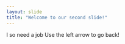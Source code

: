 ```yaml
---
layout: slide
title: "Welcome to our second slide!"
---
```

I so need a job
Use the left arrow to go back!
